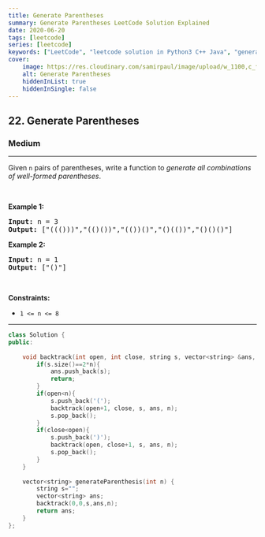 ```yaml
---
title: Generate Parentheses
summary: Generate Parentheses LeetCode Solution Explained
date: 2020-06-20
tags: [leetcode]
series: [leetcode]
keywords: ["LeetCode", "leetcode solution in Python3 C++ Java", "generate-parentheses LeetCode Solution Explained"]
cover:
    image: https://res.cloudinary.com/samirpaul/image/upload/w_1100,c_fit,co_rgb:FFFFFF,l_text:Arial_75_bold:Generate Parentheses - Solution Explained/problem-solving.webp
    alt: Generate Parentheses
    hiddenInList: true
    hiddenInSingle: false
---
```



<h2>22. Generate Parentheses</h2><h3>Medium</h3><hr><div><p>Given <code>n</code> pairs of parentheses, write a function to <em>generate all combinations of well-formed parentheses</em>.</p>

<p>&nbsp;</p>
<p><strong>Example 1:</strong></p>
<pre><strong>Input:</strong> n = 3
<strong>Output:</strong> ["((()))","(()())","(())()","()(())","()()()"]
</pre><p><strong>Example 2:</strong></p>
<pre><strong>Input:</strong> n = 1
<strong>Output:</strong> ["()"]
</pre>
<p>&nbsp;</p>
<p><strong>Constraints:</strong></p>

<ul>
	<li><code>1 &lt;= n &lt;= 8</code></li>
</ul>
</div>

---




```cpp
class Solution {
public:
    
    void backtrack(int open, int close, string s, vector<string> &ans, int n){
        if(s.size()==2*n){
            ans.push_back(s);
            return;
        }
        if(open<n){
            s.push_back('(');
            backtrack(open+1, close, s, ans, n);
            s.pop_back();
        }
        if(close<open){
            s.push_back(')');
            backtrack(open, close+1, s, ans, n);
            s.pop_back();
        }
    }
    
    vector<string> generateParenthesis(int n) {
        string s="";
        vector<string> ans;
        backtrack(0,0,s,ans,n);
        return ans;
    }
};
```
